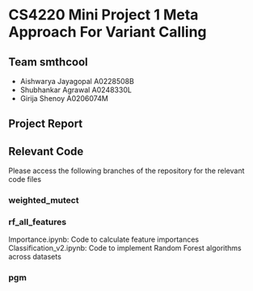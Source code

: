 # CS4220 Mini Project 1 Meta Approach For Variant Calling

## Team smthcool
- Aishwarya Jayagopal A0228508B
- Shubhankar Agrawal A0248330L
- Girija Shenoy A0206074M

## Project Report


## Relevant Code
Please access the following branches of the repository for the relevant code files


### weighted_mutect
### rf_all_features
Importance.ipynb: Code to calculate feature importances
Classification_v2.ipynb: Code to implement Random Forest algorithms across datasets
### pgm
